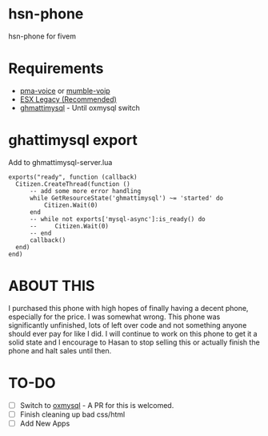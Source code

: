 # hsn-phone
hsn-phone for fivem

# Requirements
* [pma-voice](https://github.com/AvarianKnight/pma-voice) or [mumble-voip](https://github.com/FrazzIe/mumble-voip-fivem)
* [ESX Legacy (Recommended)](https://github.com/overextended/es_extended/releases/tag/Legacy)
* [ghmattimysql](https://github.com/GHMatti/ghmattimysql) - Until oxmysql switch

# ghattimysql export
Add to ghmattimysql-server.lua
```
exports("ready", function (callback)
  Citizen.CreateThread(function ()
      -- add some more error handling
      while GetResourceState('ghmattimysql') ~= 'started' do
          Citizen.Wait(0)
      end
      -- while not exports['mysql-async']:is_ready() do
      --     Citizen.Wait(0)
      -- end
      callback()
  end)
end)
```
# ABOUT THIS
I purchased this phone with high hopes of finally having a decent phone, especially for the price. I was somewhat wrong. This phone was significantly unfinished, lots of left over code and not something anyone should ever pay for like I did. I will continue to work on this phone to get it a solid state and I encourage to Hasan to stop selling this or actually finish the phone and halt sales until then.

# TO-DO
- [ ] Switch to [oxmysql](https://github.com/overextended/oxmysql) - A PR for this is welcomed.
- [ ] Finish cleaning up bad css/html
- [ ] Add New Apps
